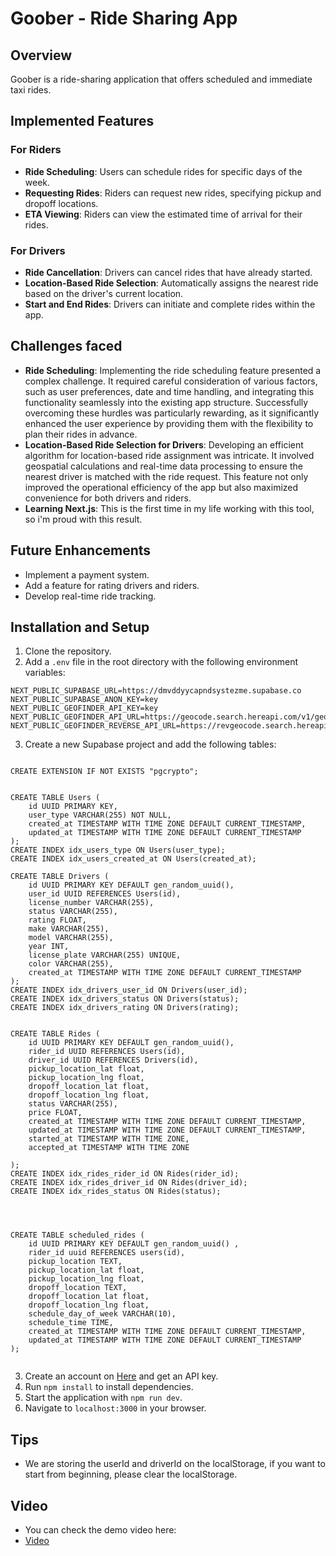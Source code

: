 # Goober - Ride Sharing App

## Overview

Goober is a ride-sharing application that offers scheduled and immediate taxi rides.

## Implemented Features

### For Riders

- **Ride Scheduling**: Users can schedule rides for specific days of the week.
- **Requesting Rides**: Riders can request new rides, specifying pickup and dropoff locations.
- **ETA Viewing**: Riders can view the estimated time of arrival for their rides.

### For Drivers

- **Ride Cancellation**: Drivers can cancel rides that have already started.
- **Location-Based Ride Selection**: Automatically assigns the nearest ride based on the driver's current location.
- **Start and End Rides**: Drivers can initiate and complete rides within the app.

## Challenges faced

- **Ride Scheduling**: Implementing the ride scheduling feature presented a complex challenge. It required careful consideration of various factors, such as user preferences, date and time handling, and integrating this functionality seamlessly into the existing app structure. Successfully overcoming these hurdles was particularly rewarding, as it significantly enhanced the user experience by providing them with the flexibility to plan their rides in advance.
- **Location-Based Ride Selection for Drivers**: Developing an efficient algorithm for location-based ride assignment was intricate. It involved geospatial calculations and real-time data processing to ensure the nearest driver is matched with the ride request. This feature not only improved the operational efficiency of the app but also maximized convenience for both drivers and riders.
- **Learning Next.js**: This is the first time in my life working with this tool, so i'm proud with this result.

## Future Enhancements

- Implement a payment system.
- Add a feature for rating drivers and riders.
- Develop real-time ride tracking.

## Installation and Setup

1. Clone the repository.
2. Add a `.env` file in the root directory with the following environment variables:

```
NEXT_PUBLIC_SUPABASE_URL=https://dmvddyycapndsystezme.supabase.co
NEXT_PUBLIC_SUPABASE_ANON_KEY=key
NEXT_PUBLIC_GEOFINDER_API_KEY=key
NEXT_PUBLIC_GEOFINDER_API_URL=https://geocode.search.hereapi.com/v1/geocode
NEXT_PUBLIC_GEOFINDER_REVERSE_API_URL=https://revgeocode.search.hereapi.com/v1/revgeocode
```

3. Create a new Supabase project and add the following tables:

```

CREATE EXTENSION IF NOT EXISTS "pgcrypto";


CREATE TABLE Users (
    id UUID PRIMARY KEY,
    user_type VARCHAR(255) NOT NULL,
    created_at TIMESTAMP WITH TIME ZONE DEFAULT CURRENT_TIMESTAMP,
    updated_at TIMESTAMP WITH TIME ZONE DEFAULT CURRENT_TIMESTAMP
);
CREATE INDEX idx_users_type ON Users(user_type);
CREATE INDEX idx_users_created_at ON Users(created_at);

CREATE TABLE Drivers (
    id UUID PRIMARY KEY DEFAULT gen_random_uuid(),
    user_id UUID REFERENCES Users(id),
    license_number VARCHAR(255),
    status VARCHAR(255),
    rating FLOAT,
    make VARCHAR(255),
    model VARCHAR(255),
    year INT,
    license_plate VARCHAR(255) UNIQUE,
    color VARCHAR(255),
    created_at TIMESTAMP WITH TIME ZONE DEFAULT CURRENT_TIMESTAMP
);
CREATE INDEX idx_drivers_user_id ON Drivers(user_id);
CREATE INDEX idx_drivers_status ON Drivers(status);
CREATE INDEX idx_drivers_rating ON Drivers(rating);


CREATE TABLE Rides (
    id UUID PRIMARY KEY DEFAULT gen_random_uuid(),
    rider_id UUID REFERENCES Users(id),
    driver_id UUID REFERENCES Drivers(id),
    pickup_location_lat float,
    pickup_location_lng float,
    dropoff_location_lat float,
    dropoff_location_lng float,
    status VARCHAR(255),
    price FLOAT,
    created_at TIMESTAMP WITH TIME ZONE DEFAULT CURRENT_TIMESTAMP,
    updated_at TIMESTAMP WITH TIME ZONE DEFAULT CURRENT_TIMESTAMP,
    started_at TIMESTAMP WITH TIME ZONE,
    accepted_at TIMESTAMP WITH TIME ZONE

);
CREATE INDEX idx_rides_rider_id ON Rides(rider_id);
CREATE INDEX idx_rides_driver_id ON Rides(driver_id);
CREATE INDEX idx_rides_status ON Rides(status);




CREATE TABLE scheduled_rides (
    id UUID PRIMARY KEY DEFAULT gen_random_uuid() ,
    rider_id uuid REFERENCES users(id),
    pickup_location TEXT,
    pickup_location_lat float,
    pickup_location_lng float,
    dropoff_location TEXT,
    dropoff_location_lat float,
    dropoff_location_lng float,
    schedule_day_of_week VARCHAR(10),
    schedule_time TIME,
    created_at TIMESTAMP WITH TIME ZONE DEFAULT CURRENT_TIMESTAMP,
    updated_at TIMESTAMP WITH TIME ZONE DEFAULT CURRENT_TIMESTAMP
);


``````

3. Create an account on [Here](https://developer.here.com/) and get an API key.
4. Run `npm install` to install dependencies.
5. Start the application with `npm run dev`.
6. Navigate to `localhost:3000` in your browser.

## Tips

- We are storing the userId and driverId on the localStorage, if you want to start from beginning, please clear the localStorage.

## Video

- You can check the demo video here:
- [Video](https://youtu.be/FWL5tqWykxE)
